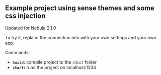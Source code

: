 ## Example project using sense themes and some css injection

Updated for Nebula 2.1.0

To try it, replace the connection info with your own settings and your own app.

Commands:
- **`build`:** compile project to the `/dist` folder
- **`start`:** runs the project on localhost:1234